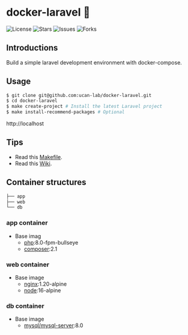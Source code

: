 # docker-laravel 🐳

![License](https://img.shields.io/github/license/ucan-lab/docker-laravel?color=f05340)
![Stars](https://img.shields.io/github/stars/ucan-lab/docker-laravel?color=f05340)
![Issues](https://img.shields.io/github/issues/ucan-lab/docker-laravel?color=f05340)
![Forks](https://img.shields.io/github/forks/ucan-lab/docker-laravel?color=f05340)

## Introductions

Build a simple laravel development environment with docker-compose.

## Usage

```bash
$ git clone git@github.com:ucan-lab/docker-laravel.git
$ cd docker-laravel
$ make create-project # Install the latest Laravel project
$ make install-recommend-packages # Optional
```

http://localhost

## Tips

- Read this [Makefile](https://github.com/ucan-lab/docker-laravel/blob/main/Makefile).
- Read this [Wiki](https://github.com/ucan-lab/docker-laravel/wiki).

## Container structures

```bash
├── app
├── web
└── db
```

### app container

- Base imag
  - [php](https://hub.docker.com/_/php):8.0-fpm-bullseye
  - [composer](https://hub.docker.com/_/composer):2.1

### web container

- Base image
  - [nginx](https://hub.docker.com/_/nginx):1.20-alpine
  - [node](https://hub.docker.com/_/node):16-alpine

### db container

- Base image
  - [mysql/mysql-server](https://hub.docker.com/r/mysql/mysql-server):8.0
